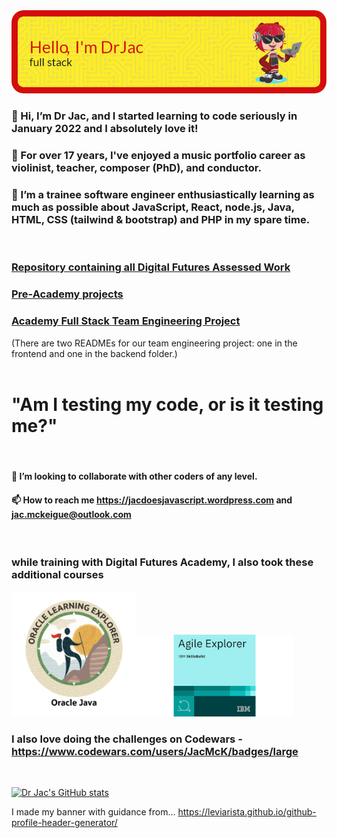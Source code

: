<img src="header-j.png" alt="Alt text" title="Header saying Hi I'm Dr Jac, Software Engineer, with a picture of a cartoon cat holding a laptop">

### 👋 Hi, I’m Dr Jac, and I started learning to code seriously in January 2022 and I absolutely love it!
### 👀 For over 17 years, I've enjoyed a music portfolio career as violinist, teacher, composer (PhD), and conductor.
### 🌱 I’m a trainee software engineer enthusiastically learning as much as possible about JavaScript, React, node.js, Java, HTML, CSS (tailwind & bootstrap) and PHP in my spare time.

<br>

### [Repository containing all Digital Futures Assessed Work](https://github.com/JacDoesJS/Digital-Futures)
### [Pre-Academy projects](https://github.com/JacDoesJS/pre-Academy-work)
### [Academy Full Stack Team Engineering Project](https://github.com/SE-group-3-group-project)
(There are two READMEs for our team engineering project: one in the frontend and one in the backend folder.)
<br>
<br>

#          "Am I testing my code, or is it testing me?"
<br>

#### 💞️ I’m looking to collaborate with other coders of any level.
#### 📫 How to reach me https://jacdoesjavascript.wordpress.com  and jac.mckeigue@outlook.com
<br>


### while training with Digital Futures Academy, I also took these additional courses
<img src="explorer.png" width=200><img src="Agileexp.jpg" width=250>
<br>
### I also love doing the challenges on Codewars - https://www.codewars.com/users/JacMcK/badges/large
<br>

[![Dr Jac's GitHub stats](https://github-readme-stats.vercel.app/api?username=JacDoesJS)](https://github.com/JacDoesJS/github-readme-stats)

I made my banner with guidance from... https://leviarista.github.io/github-profile-header-generator/

<!---
JacDoesJS/JacDoesJS is a ✨ special ✨ repository because its `README.md` (this file) appears on your GitHub profile.
You can click the Preview link to take a look at your changes.
--->
